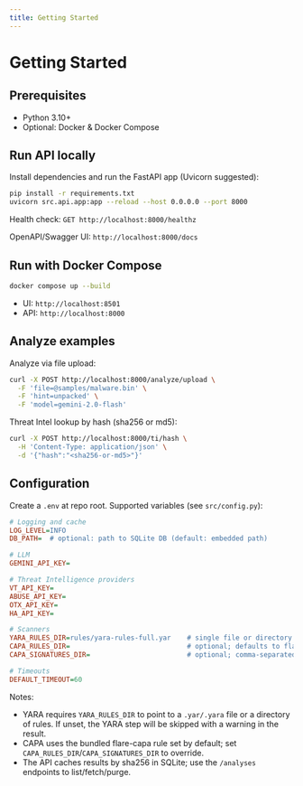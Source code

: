 ```yaml
---
title: Getting Started
---
```


# Getting Started

## Prerequisites
- Python 3.10+
- Optional: Docker & Docker Compose

## Run API locally

Install dependencies and run the FastAPI app (Uvicorn suggested):

```bash
pip install -r requirements.txt
uvicorn src.api.app:app --reload --host 0.0.0.0 --port 8000
```

Health check: `GET http://localhost:8000/healthz`

OpenAPI/Swagger UI: `http://localhost:8000/docs`

## Run with Docker Compose

```bash
docker compose up --build
```

- UI: `http://localhost:8501`
- API: `http://localhost:8000`

## Analyze examples

Analyze via file upload:

```bash
curl -X POST http://localhost:8000/analyze/upload \
  -F 'file=@samples/malware.bin' \
  -F 'hint=unpacked' \
  -F 'model=gemini-2.0-flash'
```

Threat Intel lookup by hash (sha256 or md5):

```bash
curl -X POST http://localhost:8000/ti/hash \
  -H 'Content-Type: application/json' \
  -d '{"hash":"<sha256-or-md5>"}'
```

## Configuration

Create a `.env` at repo root. Supported variables (see `src/config.py`):

```ini
# Logging and cache
LOG_LEVEL=INFO
DB_PATH=  # optional: path to SQLite DB (default: embedded path)

# LLM
GEMINI_API_KEY=

# Threat Intelligence providers
VT_API_KEY=
ABUSE_API_KEY=
OTX_API_KEY=
HA_API_KEY=

# Scanners
YARA_RULES_DIR=rules/yara-rules-full.yar    # single file or directory
CAPA_RULES_DIR=                             # optional; defaults to flare-capa rules
CAPA_SIGNATURES_DIR=                        # optional; comma-separated paths

# Timeouts
DEFAULT_TIMEOUT=60
```

Notes:

- YARA requires `YARA_RULES_DIR` to point to a `.yar/.yara` file or a directory of rules. If unset, the YARA step will be skipped with a warning in the result.
- CAPA uses the bundled flare-capa rule set by default; set `CAPA_RULES_DIR`/`CAPA_SIGNATURES_DIR` to override.
- The API caches results by sha256 in SQLite; use the `/analyses` endpoints to list/fetch/purge.